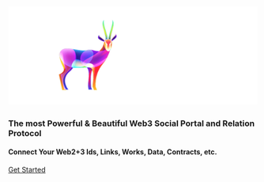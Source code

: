 <h2 class='flex justify-center pt-20 pb-4 max-sm:py-6'>
  <a href='//nextme.one'><img src="assets/images/logo/logo_pro.svg" /></a>
</h2>

<h3 class='text-3xl py-2'>The most Powerful & Beautiful Web3 Social Portal and Relation Protocol</h3>
<h4 class='pb-12'>Connect Your Web2+3 Ids, Links, Works, Data, Contracts, etc.</h4>

[Get Started](README.md)

